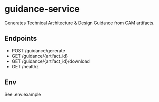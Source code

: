 # guidance-service

Generates Technical Architecture & Design Guidance from CAM artifacts.

## Endpoints
- POST /guidance/generate
- GET  /guidance/{artifact_id}
- GET  /guidance/{artifact_id}/download
- GET  /healthz

## Env
See .env.example
